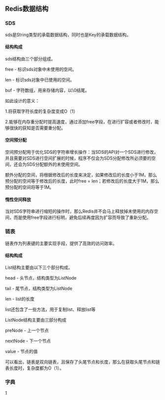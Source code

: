 ## Redis数据结构

### SDS

sds是String类型的承载数据结构，同时也是Key的承载数据结构。

#### 结构构成

sds结构由三个部分组成。

free - 标识sds对象中未使用的空间。

len - 标识sds对象中已使用的空间。

buf - 字符数组，用来存储内容，以\0结尾。

如此设计的意义：

1.将获取字符长度的复杂度变成O（1）

2.能够在内存重分配时提高速度，通过添加free字段，在进行扩容或者修改时，能够很快的获知是否需要重分配。

#### 空间预分配

空间预分配用于优化SDS的字符串增长操作：当SDS的API对一个SDS进行修改，并且需要对SDS进行空间扩展的时候，程序不仅会为SDS分配修改所必须要的空间，还会为SDS分配额外的未使用空间。

额外分配的空间，将根据修改后的长度来决定，如果修改后的长度小于1M，那么预分配的空间等于修改后的长度，此时free = len；若修改后的长度大于1M，那么预分配的空间将等于1M。

#### 惰性空间释放

当对SDS字符串进行缩短的操作时，那么Redis并不会马上释放掉未使用的内存空间，而是使用free字段进行标明，避免后续再度因为扩容而导致了重新分配。



### 链表

链表作为列表键的主要实现手段，提供了高效的访问效率。

#### 结构构成

List结构主要由以下三个部分构成。

head - 头节点，结构类型为ListNode

tail - 尾节点，结构类型为ListNode

len - list的长度

list还包含了一些方法，用于复制list、释放list等



ListNode结构主要由三部分构成

preNode - 上一个节点

nextNode - 下一个节点

value - 节点的值



可以看出，链表是双向链表，且保存了头尾节点和长度，那么在获取头尾节点和链表长度时，复杂度都为O（1）。



### 字典

1

